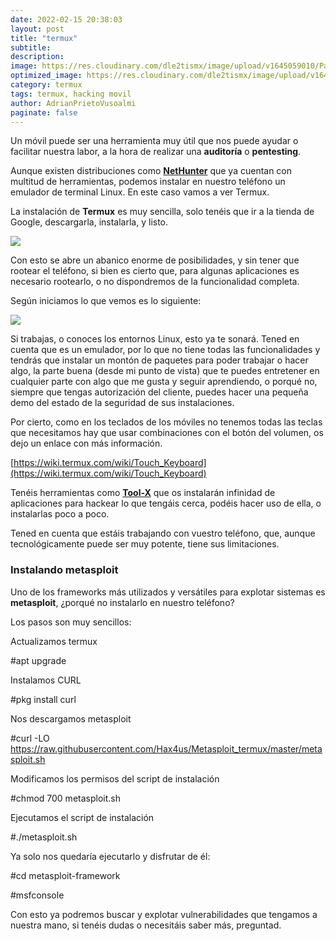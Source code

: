 ```yaml
---
date: 2022-02-15 20:38:03
layout: post
title: "termux"
subtitle:
description:
image: https://res.cloudinary.com/dle2tismx/image/upload/v1645059010/Pasted_image_20220215214049_vulbzi.png
optimized_image: https://res.cloudinary.com/dle2tismx/image/upload/v1645059010/Pasted_image_20220215214049_vulbzi.png
category: termux
tags: termux, hacking movil
author: AdrianPrietoVusoalmi
paginate: false
---
```





Un móvil puede ser una herramienta muy útil que nos puede ayudar o facilitar nuestra labor, a la hora de realizar una **auditoría** o **pentesting**.

Aunque existen distribuciones como [**NetHunter**](https://www.kali.org/kali-linux-nethunter/) que ya cuentan con multitud de herramientas, podemos instalar en nuestro teléfono un emulador de terminal Linux. En este caso vamos a ver Termux.

La instalación de **Termux** es muy sencilla, solo tenéis que ir a la tienda de Google, descargarla, instalarla, y listo. 

 ![](https://res.cloudinary.com/dle2tismx/image/upload/v1645059271/Blog/2022-02-15-termux/termux_s8osre.png) 

Con esto se abre un abanico enorme de posibilidades, y sin tener que rootear el teléfono, si bien es cierto que, para algunas aplicaciones es necesario rootearlo, o no dispondremos de la funcionalidad completa.

Según iniciamos lo que vemos es lo siguiente:

 ![](https://res.cloudinary.com/dle2tismx/image/upload/v1645059271/Blog/2022-02-15-termux/2_jw5ljn.jpg) 

Si trabajas, o conoces los entornos Linux, esto ya te sonará. Tened en cuenta que es un emulador, por lo que no tiene todas las funcionalidades y tendrás que instalar un montón de paquetes para poder trabajar o hacer algo, la parte buena (desde mi punto de vista) que te puedes entretener en cualquier parte con algo que me gusta y seguir aprendiendo, o porqué no, siempre que tengas autorización del cliente, puedes hacer una pequeña demo del estado de la seguridad de sus instalaciones.

Por cierto, como en los teclados de los móviles no tenemos todas las teclas que necesitamos hay que usar combinaciones con el botón del volumen, os dejo un enlace con más información.

[https://wiki.termux.com/wiki/Touch_Keyboard](https://wiki.termux.com/wiki/Touch_Keyboard)

​Tenéis herramientas como [**Tool-X**](https://github.com/rajkumardusad/Tool-X/blob/master/README.md) que os instalarán infinidad de aplicaciones para hackear lo que tengáis cerca, podéis hacer uso de ella, o instalarlas poco a poco.

Tened en cuenta que estáis trabajando con vuestro teléfono, que, aunque tecnológicamente puede ser muy potente, tiene sus limitaciones.

### Instalando metasploit 

​Uno de los frameworks más utilizados y versátiles para explotar sistemas es **metasploit**, ¿porqué no instalarlo en nuestro teléfono? 

Los pasos son muy sencillos:

Actualizamos termux

#apt upgrade  

Instalamos CURL

#pkg install curl  

Nos descargamos metasploit

#curl -LO https://raw.githubusercontent.com/Hax4us/Metasploit_termux/master/metasploit.sh  

Modificamos los permisos del script de instalación

#chmod 700 metasploit.sh  

Ejecutamos el script de instalación

#./metasploit.sh  

  

Ya solo nos quedaría ejecutarlo y disfrutar de él:

#cd metasploit-framework  

#msfconsole  

  

Con esto ya podremos buscar y explotar vulnerabilidades que tengamos a nuestra mano, si tenéis dudas o necesitáis saber más, preguntad.